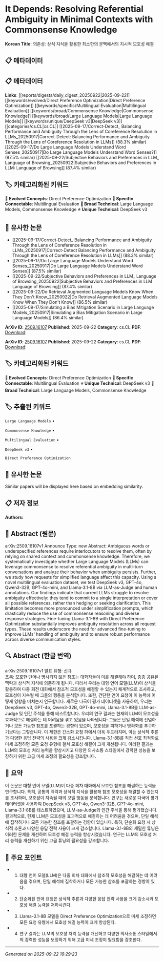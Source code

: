 # It Depends: Resolving Referential Ambiguity in Minimal Contexts with Commonsense Knowledge

**Korean Title:** 의존성: 상식 지식을 활용한 최소한의 문맥에서의 지시적 모호성 해결

## 📋 메타데이터

## 📋 메타데이터

**Links**: [[reports/digests/daily_digest_20250922|2025-09-22]] [[keywords/evolved/Direct Preference Optimization|Direct Preference Optimization]] [[keywords/specific/Multilingual Evaluation|Multilingual Evaluation]] [[keywords/broad/Commonsense Knowledge|Commonsense Knowledge]] [[keywords/broad/Large Language Models|Large Language Models]] [[keywords/unique/DeepSeek v3|DeepSeek v3]] [[categories/cs.CL|cs.CL]] [[2025-09-17/Correct-Detect_ Balancing Performance and Ambiguity Through the Lens of Coreference Resolution in LLMs_20250917|Correct-Detect: Balancing Performance and Ambiguity Through the Lens of Coreference Resolution in LLMs]] (88.3% similar) [[2025-09-17/Do Large Language Models Understand Word Senses_20250917|Do Large Language Models Understand Word Senses?]] (87.5% similar) [[2025-09-22/Subjective Behaviors and Preferences in LLM_ Language of Browsing_20250922|Subjective Behaviors and Preferences in LLM: Language of Browsing]] (87.4% similar)

## 🏷️ 카테고리화된 키워드
**🚀 Evolved Concepts**: Direct Preference Optimization
**🔗 Specific Connectable**: Multilingual Evaluation
**🔬 Broad Technical**: Large Language Models, Commonsense Knowledge
**⭐ Unique Technical**: DeepSeek v3
## 🔗 유사한 논문
- [[2025-09-17/Correct-Detect_ Balancing Performance and Ambiguity Through the Lens of Coreference Resolution in LLMs_20250917|Correct-Detect Balancing Performance and Ambiguity Through the Lens of Coreference Resolution in LLMs]] (88.3% similar)
- [[2025-09-17/Do Large Language Models Understand Word Senses_20250917|Do Large Language Models Understand Word Senses]] (87.5% similar)
- [[2025-09-22/Subjective Behaviors and Preferences in LLM_ Language of Browsing_20250922|Subjective Behaviors and Preferences in LLM Language of Browsing]] (87.4% similar)
- [[2025-09-22/Do Retrieval Augmented Language Models Know When They Don't Know_20250922|Do Retrieval Augmented Language Models Know When They Don't Know]] (86.5% similar)
- [[2025-09-17/Simulating a Bias Mitigation Scenario in Large Language Models_20250917|Simulating a Bias Mitigation Scenario in Large Language Models]] (86.4% similar)


**ArXiv ID**: [2509.16107](https://arxiv.org/abs/2509.16107)
**Published**: 2025-09-22
**Category**: cs.CL
**PDF**: [Download](https://arxiv.org/pdf/2509.16107.pdf)


**ArXiv ID**: [2509.16107](https://arxiv.org/abs/2509.16107)
**Published**: 2025-09-22
**Category**: cs.CL
**PDF**: [Download](https://arxiv.org/pdf/2509.16107.pdf)

## 🏷️ 카테고리화된 키워드
**🚀 Evolved Concepts**: Direct Preference Optimization
**🔗 Specific Connectable**: Multilingual Evaluation
**⭐ Unique Technical**: DeepSeek v3
**🔬 Broad Technical**: Large Language Models, Commonsense Knowledge

## 🏷️ 추출된 키워드



`Large Language Models` • 

`Commonsense Knowledge` • 

`Multilingual Evaluation` • 

`DeepSeek v3` • 

`Direct Preference Optimization`



## 🔗 유사한 논문

Similar papers will be displayed here based on embedding similarity.

## 📋 저자 정보

**Authors:** 

## 📄 Abstract (원문)

arXiv:2509.16107v1 Announce Type: new 
Abstract: Ambiguous words or underspecified references require interlocutors to resolve them, often by relying on shared context and commonsense knowledge. Therefore, we systematically investigate whether Large Language Models (LLMs) can leverage commonsense to resolve referential ambiguity in multi-turn conversations and analyze their behavior when ambiguity persists. Further, we study how requests for simplified language affect this capacity. Using a novel multilingual evaluation dataset, we test DeepSeek v3, GPT-4o, Qwen3-32B, GPT-4o-mini, and Llama-3.1-8B via LLM-as-Judge and human annotations. Our findings indicate that current LLMs struggle to resolve ambiguity effectively: they tend to commit to a single interpretation or cover all possible references, rather than hedging or seeking clarification. This limitation becomes more pronounced under simplification prompts, which drastically reduce the use of commonsense reasoning and diverse response strategies. Fine-tuning Llama-3.1-8B with Direct Preference Optimization substantially improves ambiguity resolution across all request types. These results underscore the need for advanced fine-tuning to improve LLMs' handling of ambiguity and to ensure robust performance across diverse communication styles.

## 🔍 Abstract (한글 번역)

arXiv:2509.16107v1 발표 유형: 신규  
초록: 모호한 단어나 명시되지 않은 참조는 대화자들이 이를 해결해야 하며, 종종 공유된 맥락과 상식적 지식에 의존하게 됩니다. 따라서 우리는 대형 언어 모델(LLM)이 상식을 활용하여 다중 회전 대화에서 참조적 모호성을 해결할 수 있는지 체계적으로 조사하고, 모호성이 지속될 때 그들의 행동을 분석합니다. 또한, 간단한 언어 요청이 이 능력에 어떻게 영향을 미치는지 연구합니다. 새로운 다국어 평가 데이터셋을 사용하여, 우리는 DeepSeek v3, GPT-4o, Qwen3-32B, GPT-4o-mini, Llama-3.1-8B를 LLM-as-Judge 및 인간 주석을 통해 테스트합니다. 우리의 연구 결과는 현재의 LLM이 모호성을 효과적으로 해결하는 데 어려움을 겪고 있음을 나타냅니다: 그들은 단일 해석에 전념하거나 모든 가능한 참조를 포괄하는 경향이 있으며, 모호성을 피하거나 명확화를 추구하기보다는 그렇습니다. 이 제한은 간소화 요청 하에서 더욱 두드러지며, 이는 상식적 추론과 다양한 응답 전략의 사용을 크게 감소시킵니다. Llama-3.1-8B를 직접 선호 최적화로 미세 조정하면 모든 요청 유형에 걸쳐 모호성 해결이 크게 개선됩니다. 이러한 결과는 LLM의 모호성 처리 능력을 향상시키고 다양한 의사소통 스타일에서 강력한 성능을 보장하기 위한 고급 미세 조정의 필요성을 강조합니다.

## 📝 요약

이 논문은 대형 언어 모델(LLM)이 다중 회차 대화에서 모호한 참조를 해결하는 능력을 연구합니다. 특히, 공통의 맥락과 상식적 지식을 활용해 참조 모호성을 해결할 수 있는지를 조사하며, 모호성이 지속될 때의 모델 행동을 분석합니다. 연구는 새로운 다국어 평가 데이터셋을 사용하여 DeepSeek v3, GPT-4o, Qwen3-32B, GPT-4o-mini, Llama-3.1-8B를 테스트하였으며, LLM-as-Judge와 인간 주석을 통해 평가했습니다. 결과적으로, 현재 LLM은 모호성을 효과적으로 해결하는 데 어려움을 겪으며, 단일 해석에 집착하거나 모든 가능한 참조를 포괄하는 경향이 있습니다. 특히, 단순화 요청 시 상식적 추론과 다양한 응답 전략 사용이 크게 감소합니다. Llama-3.1-8B의 세밀한 튜닝은 이러한 문제를 개선하여 모호성 해결 능력을 향상시켰습니다. 연구는 LLM의 모호성 처리 능력을 개선하기 위한 고급 튜닝의 필요성을 강조합니다.

## 🎯 주요 포인트


- 1. 대형 언어 모델(LLM)은 다중 회차 대화에서 참조적 모호성을 해결하는 데 어려움을 겪으며, 단일 해석에 집착하거나 모든 가능한 참조를 포괄하는 경향이 있다.

- 2. 단순화된 언어 요청은 상식적 추론과 다양한 응답 전략 사용을 크게 감소시켜 모호성 해결 능력을 저하시킨다.

- 3. Llama-3.1-8B 모델을 Direct Preference Optimization으로 미세 조정하면 모든 요청 유형에서 모호성 해결 능력이 크게 향상된다.

- 4. 연구 결과는 LLM의 모호성 처리 능력을 개선하고 다양한 의사소통 스타일에서의 강력한 성능을 보장하기 위해 고급 미세 조정이 필요함을 강조한다.


---

*Generated on 2025-09-22 16:29:23*